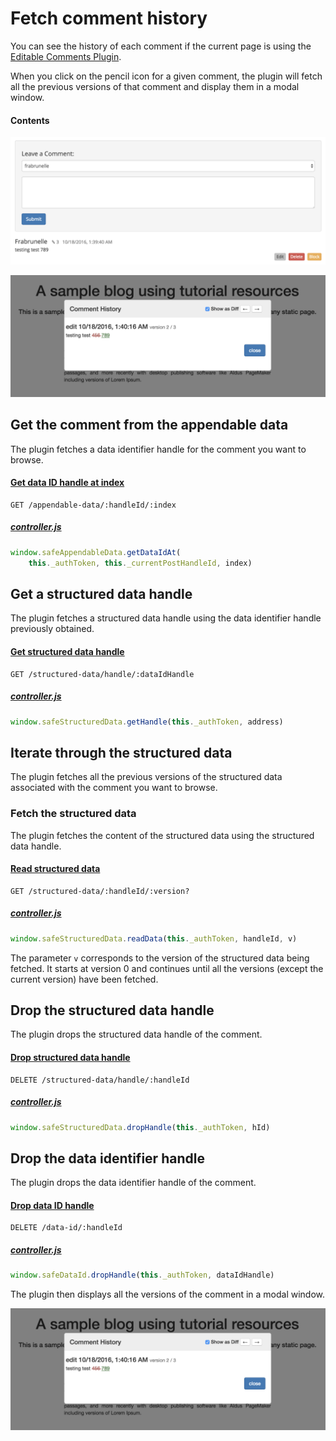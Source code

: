 # Fetch comment history

You can see the history of each comment if the current page is using the [Editable Comments Plugin](https://github.com/maidsafe/safe_examples/tree/master/editable_comments_plugin).

When you click on the pencil icon for a given comment, the plugin will fetch all the previous versions of that comment and display them in a modal window.

#### Contents

<!-- toc -->

![Fetch comment history](img/fetch-comment-history.png)

![Comment history modal](img/comment-history-modal.png)

## Get the comment from the appendable data

The plugin fetches a data identifier handle for the comment you want to browse.

#### [Get data ID handle at index](https://api.safedev.org/low-level-api/appendable-data/get-data-id-handle-at-index.html#for-a-data-item)

```
GET /appendable-data/:handleId/:index
```

##### [controller.js](https://github.com/maidsafe/safe_examples/blob/19cb638c3f02a4b9b9492e44f1527f6010c8e9ba/editable_comments_plugin/comments/src/controller.js#L141-L142)

```js
window.safeAppendableData.getDataIdAt(
    this._authToken, this._currentPostHandleId, index)
```

## Get a structured data handle

The plugin fetches a structured data handle using the data identifier handle previously obtained.

#### [Get structured data handle](https://api.safedev.org/low-level-api/structured-data/get-structured-data-handle.html)

```
GET /structured-data/handle/:dataIdHandle
```

##### [controller.js](https://github.com/maidsafe/safe_examples/blob/19cb638c3f02a4b9b9492e44f1527f6010c8e9ba/editable_comments_plugin/comments/src/controller.js#L145)

```js
window.safeStructuredData.getHandle(this._authToken, address)
```

## Iterate through the structured data

The plugin fetches all the previous versions of the structured data associated with the comment you want to browse.

### Fetch the structured data

The plugin fetches the content of the structured data using the structured data handle.

#### [Read structured data](https://api.safedev.org/low-level-api/structured-data/read-structured-data.html)

```
GET /structured-data/:handleId/:version?
```

##### [controller.js](https://github.com/maidsafe/safe_examples/blob/19cb638c3f02a4b9b9492e44f1527f6010c8e9ba/editable_comments_plugin/comments/src/controller.js#L135)

```js
window.safeStructuredData.readData(this._authToken, handleId, v)
```

The parameter `v` corresponds to the version of the structured data being fetched. It starts at version 0 and continues until all the versions (except the current version) have been fetched.

## Drop the structured data handle

The plugin drops the structured data handle of the comment.

#### [Drop structured data handle](https://api.safedev.org/low-level-api/structured-data/drop-structured-data-handle.html)

```
DELETE /structured-data/handle/:handleId
```

##### [controller.js](https://github.com/maidsafe/safe_examples/blob/19cb638c3f02a4b9b9492e44f1527f6010c8e9ba/editable_comments_plugin/comments/src/controller.js#L149)

```js
window.safeStructuredData.dropHandle(this._authToken, hId)
```

## Drop the data identifier handle

The plugin drops the data identifier handle of the comment.

#### [Drop data ID handle](https://api.safedev.org/low-level-api/data-id/drop-data-id-handle.html)

```
DELETE /data-id/:handleId
```

##### [controller.js](https://github.com/maidsafe/safe_examples/blob/19cb638c3f02a4b9b9492e44f1527f6010c8e9ba/editable_comments_plugin/comments/src/controller.js#L151)

```js
window.safeDataId.dropHandle(this._authToken, dataIdHandle)
```

The plugin then displays all the versions of the comment in a modal window.

![Comment history modal](img/comment-history-modal.png)
